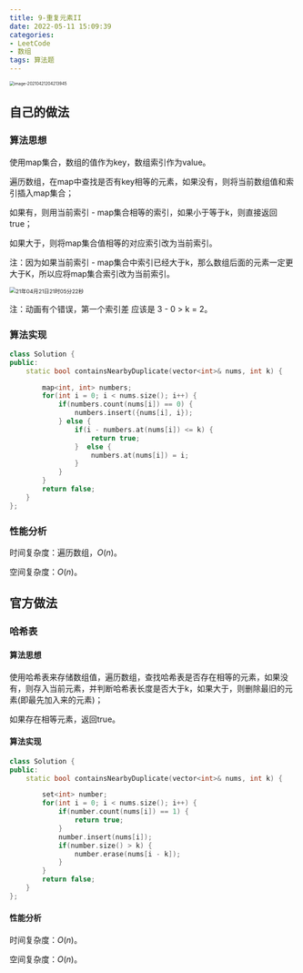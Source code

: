 ```yaml
---
title: 9-重复元素II
date: 2022-05-11 15:09:39
categories: 
- LeetCode
- 数组
tags: 算法题
---
```




<img src="https://crayon-1302863897.cos.ap-beijing.myqcloud.com/image/image-20210421204213945.png" alt="image-20210421204213945" style="zoom:50%;" />



## 自己的做法

### 算法思想

使用map集合，数组的值作为key，数组索引作为value。

遍历数组，在map中查找是否有key相等的元素，如果没有，则将当前数组值和索引插入map集合；

如果有，则用当前索引 - map集合相等的索引，如果小于等于k，则直接返回true；

如果大于，则将map集合值相等的对应索引改为当前索引。

注：因为如果当前索引 - map集合中索引已经大于k，那么数组后面的元素一定更大于K，所以应将map集合索引改为当前索引。

<img src="https://crayon-1302863897.cos.ap-beijing.myqcloud.com/image/21年04月21日21时05分22秒.gif" alt="21年04月21日21时05分22秒" style="zoom:67%;" />

注：动画有个错误，第一个索引差 应该是 3 - 0 > k = 2。



### 算法实现

```c++
class Solution {
public:
    static bool containsNearbyDuplicate(vector<int>& nums, int k) {

        map<int, int> numbers;
        for(int i = 0; i < nums.size(); i++) {
            if(numbers.count(nums[i]) == 0) {
                numbers.insert({nums[i], i});
            } else {
                if(i - numbers.at(nums[i]) <= k) {
                    return true;
                }  else {
                    numbers.at(nums[i]) = i;
                }
            }
        }
        return false;
    }
};
```



### 性能分析

时间复杂度：遍历数组，$O(n)$。

空间复杂度：$O(n)$。



## 官方做法

### 哈希表

#### 算法思想

使用哈希表来存储数组值，遍历数组，查找哈希表是否存在相等的元素，如果没有，则存入当前元素，并判断哈希表长度是否大于k，如果大于，则删除最旧的元素(即最先加入来的元素)；

如果存在相等元素，返回true。

#### 算法实现

```c++
class Solution {
public:
    static bool containsNearbyDuplicate(vector<int>& nums, int k) {

        set<int> number;
        for(int i = 0; i < nums.size(); i++) {
            if(number.count(nums[i]) == 1) {
                return true;
            }
            number.insert(nums[i]);
            if(number.size() > k) {
                number.erase(nums[i - k]);
            }
        }
        return false;
    }
};
```



#### 性能分析

时间复杂度：$O(n)$。

空间复杂度：$O(n)$。




